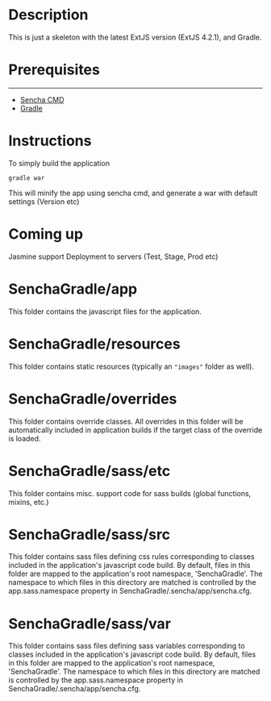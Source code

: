 # Description

This is just a skeleton with the latest ExtJS version (ExtJS 4.2.1), and Gradle.

# Prerequisites
---
  - [Sencha CMD](http://www.sencha.com/products/sencha-cmd/download)
  - [Gradle](http://www.gradle.org)


# Instructions

To simply build the application

	gradle war

This will minify the app using sencha cmd, and generate a war with default settings (Version etc)

# Coming up
Jasmine support
Deployment to servers (Test, Stage, Prod etc)



# SenchaGradle/app

This folder contains the javascript files for the application.

# SenchaGradle/resources

This folder contains static resources (typically an `"images"` folder as well).

# SenchaGradle/overrides

This folder contains override classes. All overrides in this folder will be 
automatically included in application builds if the target class of the override
is loaded.

# SenchaGradle/sass/etc

This folder contains misc. support code for sass builds (global functions, 
mixins, etc.)

# SenchaGradle/sass/src

This folder contains sass files defining css rules corresponding to classes
included in the application's javascript code build.  By default, files in this 
folder are mapped to the application's root namespace, 'SenchaGradle'. The
namespace to which files in this directory are matched is controlled by the
app.sass.namespace property in SenchaGradle/.sencha/app/sencha.cfg. 

# SenchaGradle/sass/var

This folder contains sass files defining sass variables corresponding to classes
included in the application's javascript code build.  By default, files in this 
folder are mapped to the application's root namespace, 'SenchaGradle'. The
namespace to which files in this directory are matched is controlled by the
app.sass.namespace property in SenchaGradle/.sencha/app/sencha.cfg. 
